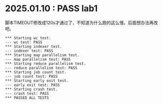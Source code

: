 # **2025.01.10 : 	PASS lab1**

脚本TIMEOUT修改成120s才通过了，不知道为什么跑的这么慢。后面想办法再改吧。

```
*** Starting wc test.
--- wc test: PASS
*** Starting indexer test.
--- indexer test: PASS
*** Starting map parallelism test.
--- map parallelism test: PASS
*** Starting reduce parallelism test.
--- reduce parallelism test: PASS
*** Starting job count test.
--- job count test: PASS
*** Starting early exit test.
--- early exit test: PASS
*** Starting crash test.
--- crash test: PASS
*** PASSED ALL TESTS
```
